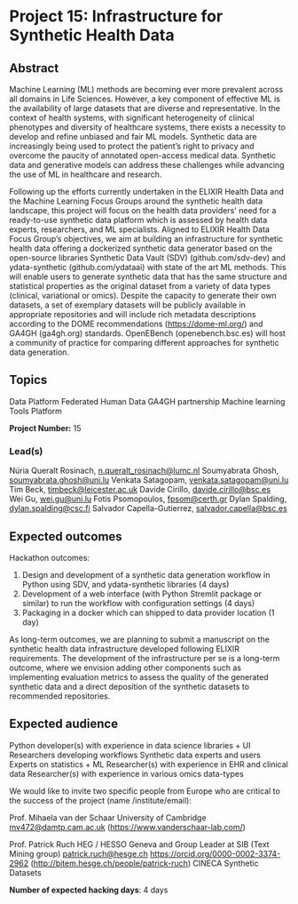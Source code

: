 # Project 15: Infrastructure for Synthetic Health Data

## Abstract

Machine Learning (ML) methods are becoming ever more prevalent across all domains in Life Sciences. However, a key component of effective ML is the availability of large datasets that are diverse and representative. In the context of health systems, with significant heterogeneity of clinical phenotypes and diversity of healthcare systems, there exists a necessity to develop and refine unbiased and fair ML models. Synthetic data are increasingly being used to protect the patient’s right to privacy and overcome the paucity of annotated open-access medical data. Synthetic data and generative models can address these challenges while advancing the use of ML in healthcare and research.

Following up the efforts currently undertaken in the ELIXIR Health Data and the Machine Learning Focus Groups around the synthetic health data landscape, this project will focus on the health data providers' need for a ready-to-use synthetic data platform which is assessed by health data experts, researchers, and ML specialists. Aligned to ELIXIR Health Data Focus Group’s objectives, we aim at building an infrastructure for synthetic health data offering a dockerized synthetic data generator based on the open-source libraries Synthetic Data Vault (SDV) (github.com/sdv-dev) and ydata-synthetic (github.com/ydataai) with state of the art ML methods. This will enable users to generate synthetic data that has the same structure and statistical properties as the original dataset from a variety of data types (clinical, variational or omics). Despite the capacity to generate their own datasets, a set of exemplary datasets will be publicly available in appropriate repositories and will include rich metadata descriptions according to the DOME recommendations (https://dome-ml.org/) and GA4GH (ga4gh.org) standards. OpenEBench (openebench.bsc.es) will host a community of practice for comparing different approaches for synthetic data generation.

## Topics

Data Platform
Federated Human Data
GA4GH partnership
Machine learning
Tools Platform

**Project Number:** 15

### Lead(s)

Núria Queralt Rosinach, n.queralt_rosinach@lumc.nl
Soumyabrata Ghosh, soumyabrata.ghosh@uni.lu 
Venkata Satagopam, venkata.satagopam@uni.lu
Tim Beck, timbeck@leicester.ac.uk 
Davide Cirillo, davide.cirillo@bsc.es	
Wei Gu, wei.gu@uni.lu 
Fotis Psomopoulos, fpsom@certh.gr 
Dylan Spalding, dylan.spalding@csc.fi 
Salvador Capella-Gutierrez, salvador.capella@bsc.es  

## Expected outcomes

Hackathon outcomes:
1. Design and development of a synthetic data generation workflow in Python using SDV, and ydata-synthetic libraries (4 days)
2. Development of a web interface (with Python Stremlit package or similar) to run the workflow with configuration settings (4 days)
3. Packaging in a docker which can shipped to data provider location (1 day)

As long-term outcomes, we are planning to submit a manuscript on the synthetic health data infrastructure developed following ELIXIR requirements. The development of the infrastructure per se is a long-term outcome, where we envision adding other components such as implementing evaluation metrics to assess the quality of the generated synthetic data and a direct deposition of the synthetic datasets to recommended repositories.

## Expected audience

Python developer(s) with experience in data science libraries + UI 
Researchers developing workflows
Synthetic data experts and users
Experts on statistics + ML
Researcher(s) with experience in EHR and clinical data
Researcher(s) with experience in various omics data-types

We would like to invite two specific people from Europe who are critical to the success of the project (name /institute/email):

Prof. Mihaela van der Schaar 
University of Cambridge 
mv472@damtp.cam.ac.uk
(https://www.vanderschaar-lab.com/)

Prof. Patrick Ruch
HEG / HESSO Geneva and Group Leader at SIB (Text Mining group)
patrick.ruch@hesge.ch
https://orcid.org/0000-0002-3374-2962
(http://bitem.hesge.ch/people/patrick-ruch)
CINECA Synthetic Datasets

**Number of expected hacking days**: 4 days

